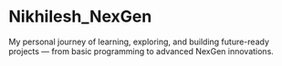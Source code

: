 # Nikhilesh_NexGen
My personal journey of learning, exploring, and building future-ready projects — from basic programming to advanced NexGen innovations.
